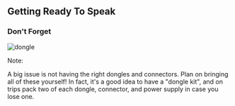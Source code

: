 ## Getting Ready To Speak

### Don't Forget

![dongle](images/dongle.jpg)

Note:

A big issue is not having the right dongles and connectors.  Plan on bringing
all of these yourself!  In fact, it's a good idea to have a "dongle kit",
and on trips pack two of each dongle, connector, and power supply in case
you lose one.
